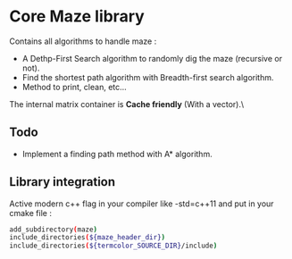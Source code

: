 # Core Maze library

Contains all algorithms to handle maze :

- A Dethp-First Search algorithm to randomly dig the maze (recursive or not).
- Find the shortest path algorithm with Breadth-first search algorithm.
- Method to print, clean, etc...

The internal matrix container is **Cache friendly** (With a vector).\

## Todo

- Implement a finding path method with A* algorithm.

## Library integration

Active modern c++ flag in your compiler like -std=c++11 and put in your cmake file :

```bash
add_subdirectory(maze)
include_directories(${maze_header_dir})
include_directories(${termcolor_SOURCE_DIR}/include)
```

